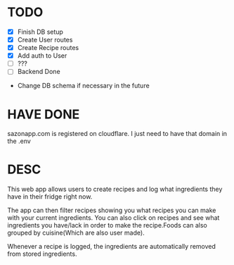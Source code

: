 # TODO
- [X] Finish DB setup 
- [X] Create User routes
- [X] Create Recipe routes
- [X] Add auth to User 
- [ ] ???
- [ ] Backend Done

* Change DB schema if necessary in the future
# HAVE DONE
sazonapp.com is registered on cloudflare. I just need to have that domain in the .env

# DESC
This web app allows users to create recipes and log what ingredients they have in their fridge right now. 

The app can then filter recipes showing you what recipes you can make with your current ingredients. You can also click on recipes and see what ingredients you have/lack in order to make the recipe.Foods can also grouped by cuisine(Which are also user made).

Whenever a recipe is logged, the ingredients are automatically removed from stored ingredients.
